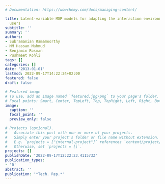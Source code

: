 ```yaml
---
# Documentation: https://wowchemy.com/docs/managing-content/

title: Latent-variable MDP models for adapting the interaction environment of diverse
  users
subtitle: ''
summary: ''
authors:
- Subramanian Ramamoorthy
- MM Hassan Mahmud
- Benjamin Rosman
- Pushmeet Kohli
tags: []
categories: []
date: '2013-01-01'
lastmod: 2022-09-17T14:22:24+02:00
featured: false
draft: false

# Featured image
# To use, add an image named `featured.jpg/png` to your page's folder.
# Focal points: Smart, Center, TopLeft, Top, TopRight, Left, Right, BottomLeft, Bottom, BottomRight.
image:
  caption: ''
  focal_point: ''
  preview_only: false

# Projects (optional).
#   Associate this post with one or more of your projects.
#   Simply enter your project's folder or file name without extension.
#   E.g. `projects = ["internal-project"]` references `content/project/deep-learning/index.md`.
#   Otherwise, set `projects = []`.
projects: []
publishDate: '2022-09-17T12:22:23.411573Z'
publication_types:
- '0'
abstract: ''
publication: '*Tech. Rep.*'
---
```

